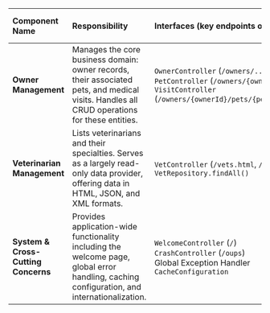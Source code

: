 | Component Name | Responsibility | Interfaces (key endpoints or methods) | Depends On (other modules) | Technologies (frameworks, DBs, patterns) |
| :--- | :--- | :--- | :--- | :--- |
| **Owner Management** | Manages the core business domain: owner records, their associated pets, and medical visits. Handles all CRUD operations for these entities. | `OwnerController` (`/owners/...`)<br>`PetController` (`/owners/{ownerId}/pets/...`)<br>`VisitController` (`/owners/{ownerId}/pets/{petId}/visits/...`) | `OwnerRepository`<br>`PetTypeRepository` | Spring MVC, Spring Data JPA, Hibernate, Relational DB (H2/MySQL/Postgres), Thymeleaf, Aggregate Pattern (DDD), Server-side Validation |
| **Veterinarian Management** | Lists veterinarians and their specialties. Serves as a largely read-only data provider, offering data in HTML, JSON, and XML formats. | `VetController` (`/vets.html`, `/vets` [API])<br>`VetRepository.findAll()` | `VetRepository` | Spring MVC, Spring Data JPA, Spring Cache (`@Cacheable`), JAXB (for XML serialization), Relational DB, Pagination |
| **System & Cross-Cutting Concerns** | Provides application-wide functionality including the welcome page, global error handling, caching configuration, and internationalization. | `WelcomeController` (`/`)<br>`CrashController` (`/oups`)<br>Global Exception Handler<br>`CacheConfiguration` | N/A (Provides shared configuration) | Spring Boot, Spring MVC, Internationalization (i18n), JCache, GraalVM AOT hints, Spring Boot Actuator |